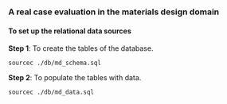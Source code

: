 ### A real case evaluation in the materials design domain

#### To set up the relational data sources

**Step 1**: To create the tables of the database.

	sourcec ./db/md_schema.sql 

**Step 2**: To populate the tables with data.

	sourcec ./db/md_data.sql 